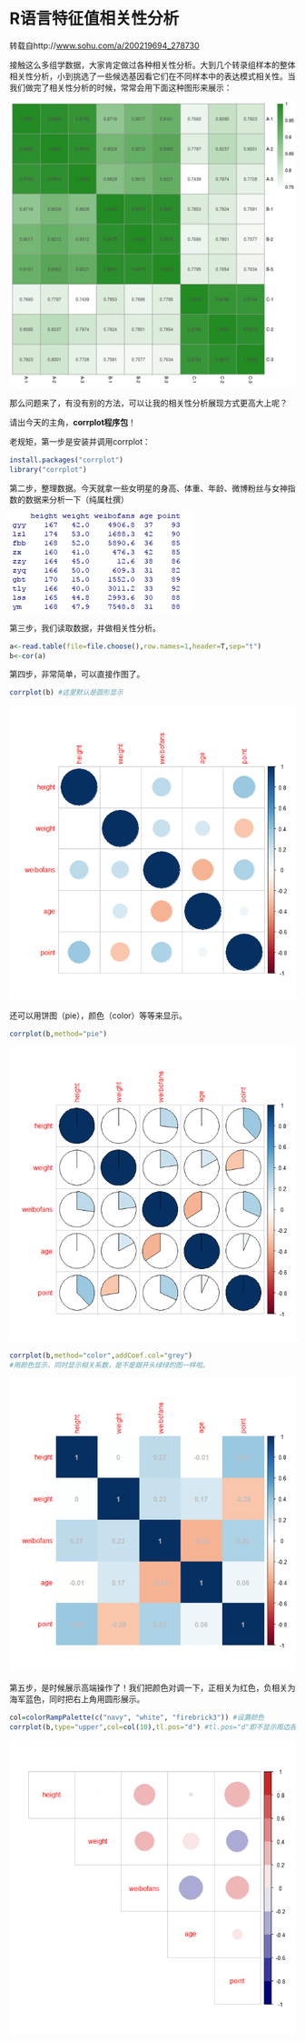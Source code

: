 # R语言特征值相关性分析

转载自http://www.sohu.com/a/200219694_278730

接触这么多组学数据，大家肯定做过各种相关性分析。大到几个转录组样本的整体相关性分析，小到挑选了一些候选基因看它们在不同样本中的表达模式相关性。当我们做完了相关性分析的时候，常常会用下面这种图形来展示：

![465](465.jpeg)



那么问题来了，有没有别的方法，可以让我的相关性分析展现方式更高大上呢？

请出今天的主角，**corrplot程序包**！



老规矩，第一步是安装并调用corrplot：

```R
install.packages("corrplot")
library("corrplot")
```

 第二步，整理数据。今天就拿一些女明星的身高、体重、年龄、微博粉丝与女神指数的数据来分析一下（纯属杜撰）

![87954](87954.png)



第三步，我们读取数据，并做相关性分析。

```R
a<-read.table(file=file.choose(),row.names=1,header=T,sep="t")
b<-cor(a)
```

第四步，非常简单，可以直接作图了。

```R
corrplot(b) #这里默认是圆形显示
```

![564123](564123.png)

还可以用饼图（pie），颜色（color）等等来显示。

```R
corrplot(b,method="pie")
```

![897465](897465.png)

```R
corrplot(b,method="color",addCoef.col="grey") 
#用颜色显示，同时显示相关系数，是不是跟开头绿绿的图一样啦。
```

![56123](56123.png)

第五步，是时候展示高端操作了！我们把颜色对调一下，正相关为红色，负相关为海军蓝色，同时把右上角用圆形展示。

```R
col=colorRampPalette(c("navy", "white", "firebrick3")) #设置颜色
corrplot(b,type="upper",col=col(10),tl.pos="d") #tl.pos="d"即不显示周边各列名字
```

![465123](465123.png)











